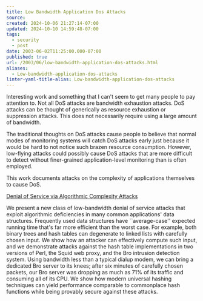 ```yaml
---
title: Low Bandwidth Application Dos Attacks
source: 
created: 2024-10-06 21:27:14-07:00
updated: 2024-10-10 14:59:48-07:00
tags:
  - security
  - post
date: 2003-06-02T11:25:00.000-07:00
published: true
url: /2003/06/low-bandwidth-application-dos-attacks.html
aliases:
  - Low-bandwidth-application-dos-attacks
linter-yaml-title-alias: Low-bandwidth-application-dos-attacks
---
```



Interesting work and something that I can't seem to get many people to pay attention to. Not all DoS attacks are bandwidth exhaustion attacks. DoS attacks can be thought of generically as resource exhaustion or suppression attacks. This does not necessarily require using a large amount of bandwidth.  
  
The traditional thoughts on DoS attacks cause people to believe that normal modes of monitoring systems will catch DoS attacks early just because it would be hard to not notice such brazen resource consumption. However, low-flying attacks could possibly cause DoS attacks that are more difficult to detect without finer-grained application-level monitoring than is often employed.  
  
This work documents attacks on the complexity of applications themselves to cause DoS.  
  
[Denial of Service via Algorithmic Complexity Attacks](https://www.cs.rice.edu/~scrosby/hash/CrosbyWallach_UsenixSec2003/index.html "Denial of Service via Algorithmic Complexity Attacks")  
  
We present a new class of low-bandwidth denial of service attacks that exploit algorithmic deficiencies in many common applications' data structures. Frequently used data structures have \`\`average-case'' expected running time that's far more efficient than the worst case. For example, both binary trees and hash tables can degenerate to linked lists with carefully chosen input. We show how an attacker can effectively compute such input, and we demonstrate attacks against the hash table implementations in two versions of Perl, the Squid web proxy, and the Bro intrusion detection system. Using bandwidth less than a typical dialup modem, we can bring a dedicated Bro server to its knees; after six minutes of carefully chosen packets, our Bro server was dropping as much as 71% of its traffic and consuming all of its CPU. We show how modern universal hashing techniques can yield performance comparable to commonplace hash functions while being provably secure against these attacks.